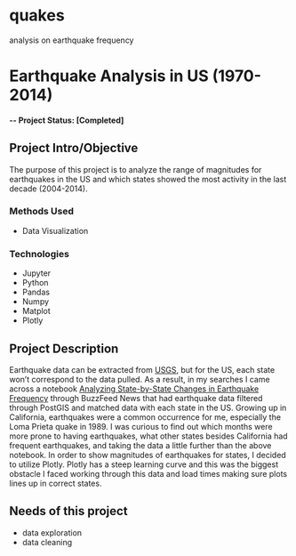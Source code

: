 # quakes
analysis on earthquake frequency


# Earthquake Analysis in US (1970-2014)

#### -- Project Status: [Completed]


## Project Intro/Objective
The purpose of this project is to analyze the range of magnitudes for earthquakes in the US and which states showed the most activity in the last decade (2004-2014).


### Methods Used
* Data Visualization


### Technologies
* Jupyter
* Python
* Pandas
* Numpy
* Matplot
* Plotly


## Project Description
Earthquake data can be extracted from [USGS](https://earthquake.usgs.gov/earthquakes/search/), but for the US, each state won’t correspond to the data pulled. As a result, in my searches I came across a notebook [Analyzing State-by-State Changes in Earthquake Frequency](https://nbviewer.jupyter.org/github/buzzfeednews/2015-03-earthquake-maps/blob/master/notebooks/earthquake-state-analysis.ipynb) through BuzzFeed News that had earthquake data filtered through PostGIS and matched data with each state in the US.
Growing up in California, earthquakes were a common occurrence for me, especially the Loma Prieta quake in 1989. I was curious to find out which months were more prone to having earthquakes, what other states besides California had frequent earthquakes, and taking the data a little further than the above notebook. 
In order to show magnitudes of earthquakes for states, I decided to utilize Plotly. Plotly has a steep learning curve and this was the biggest obstacle I faced working through this data and load times making sure plots lines up in correct states. 


## Needs of this project
- data exploration
- data cleaning
